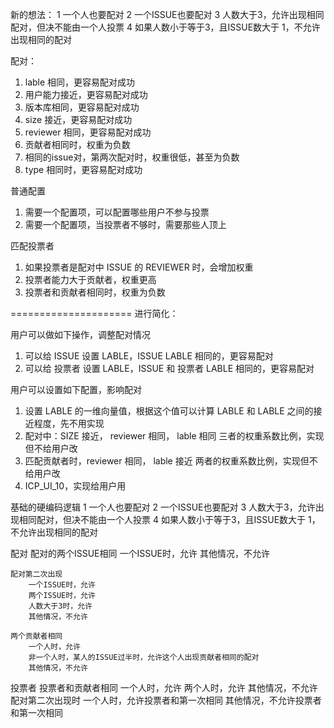 新的想法：
1 一个人也要配对
2 一个ISSUE也要配对
3 人数大于3，允许出现相同配对，但决不能由一个人投票
4 如果人数小于等于3，且ISSUE数大于 1，不允许出现相同的配对

配对：
1. lable 相同，更容易配对成功
2. 用户能力接近，更容易配对成功
3. 版本库相同，更容易配对成功
4. size 接近，更容易配对成功
5. reviewer 相同，更容易配对成功
6. 贡献者相同时，权重为负数   
7. 相同的issue对，第两次配对时，权重很低，甚至为负数
8. type 相同时，更容易配对成功

普通配置
1. 需要一个配置项，可以配置哪些用户不参与投票
2. 需要一个配置项，当投票者不够时，需要那些人顶上


匹配投票者
1. 如果投票者是配对中 ISSUE 的 REVIEWER 时，会增加权重
2. 投票者能力大于贡献者，权重更高
3. 投票者和贡献者相同时，权重为负数

=====================
进行简化：

用户可以做如下操作，调整配对情况
1. 可以给 ISSUE 设置 LABLE，ISSUE LABLE 相同的，更容易配对
2. 可以给 投票者 设置 LABLE，ISSUE 和 投票者 LABLE 相同的，更容易配对


用户可以设置如下配置，影响配对
1. 设置 LABLE 的一维向量值，根据这个值可以计算 LABLE 和 LABLE 之间的接近程度，先不用实现
2. 配对中：SIZE 接近， reviewer 相同， lable 相同 三者的权重系数比例，实现但不给用户改
3. 匹配贡献者时，reviewer 相同， lable 接近 两者的权重系数比例，实现但不给用户改
4. ICP_UI_10，实现给用户用

基础的硬编码逻辑
1 一个人也要配对
2 一个ISSUE也要配对
3 人数大于3，允许出现相同配对，但决不能由一个人投票
4 如果人数小于等于3，且ISSUE数大于 1，不允许出现相同的配对



配对
    配对的两个ISSUE相同
        一个ISSUE时，允许
        其他情况，不允许

    配对第二次出现
        一个ISSUE时，允许
        两个ISSUE时，允许
        人数大于3时，允许
        其他情况，不允许

    两个贡献者相同
        一个人时，允许
        非一个人时，某人的ISSUE过半时，允许这个人出现贡献者相同的配对
        其他情况，不允许


投票者
    投票者和贡献者相同
        一个人时，允许
        两个人时，允许
        其他情况，不允许
    配对第二次出现时
        一个人时，允许投票者和第一次相同
        其他情况，不允许投票者和第一次相同
